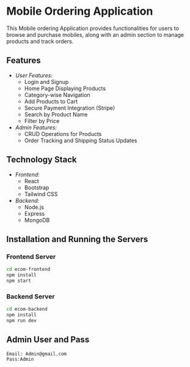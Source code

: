 # Mobile Ordering Application

This Mobile ordering Application provides functionalities for users to browse and purchase mobiles, along with an admin section to manage products and track orders.

## Features

- _User Features:_
  - Login and Signup
  - Home Page Displaying Products
  - Category-wise Navigation
  - Add Products to Cart
  - Secure Payment Integration (Stripe)
  - Search by Product Name
  - Filter by Price
- _Admin Features:_
  - CRUD Operations for Products
  - Order Tracking and Shipping Status Updates

## Technology Stack

- _Frontend:_
  - React
  - Bootstrap
  - Tailwind CSS
- _Backend:_
  - Node.js
  - Express
  - MongoDB

## Installation and Running the Servers

### Frontend Server

```bash
cd ecom-frontend
npm install
npm start
```

### Backend Server

```bash
cd ecom-backend
npm install
npm run dev
```

## Admin User and Pass

```bash
Email: Admin@gmail.com
Pass:Admin
```
